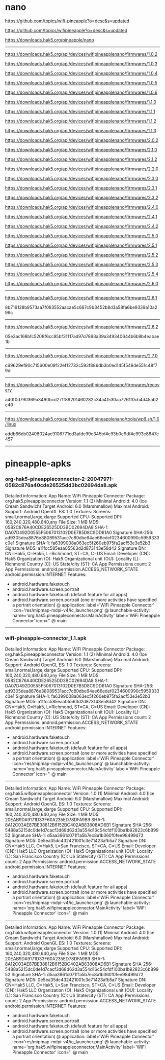 # nano

https://github.com/topics/wifi-pineapple?o=desc&s=updated

https://github.com/topics/wifipineapple?o=desc&s=updated



https://downloads.hak5.org/pineapple/nano

-----
https://downloads.hak5.org/api/devices/wifipineapplenano/firmwares/1.0.2

https://downloads.hak5.org/api/devices/wifipineapplenano/firmwares/1.0.3

https://downloads.hak5.org/api/devices/wifipineapplenano/firmwares/1.0.4

https://downloads.hak5.org/api/devices/wifipineapplenano/firmwares/1.0.5

https://downloads.hak5.org/api/devices/wifipineapplenano/firmwares/1.0.6

https://downloads.hak5.org/api/devices/wifipineapplenano/firmwares/1.1.0

https://downloads.hak5.org/api/devices/wifipineapplenano/firmwares/1.1.1

https://downloads.hak5.org/api/devices/wifipineapplenano/firmwares/1.1.2

https://downloads.hak5.org/api/devices/wifipineapplenano/firmwares/1.1.3

https://downloads.hak5.org/api/devices/wifipineapplenano/firmwares/2.0.2

https://downloads.hak5.org/api/devices/wifipineapplenano/firmwares/2.1.0

https://downloads.hak5.org/api/devices/wifipineapplenano/firmwares/2.1.2

https://downloads.hak5.org/api/devices/wifipineapplenano/firmwares/2.2.0

https://downloads.hak5.org/api/devices/wifipineapplenano/firmwares/2.3.0

https://downloads.hak5.org/api/devices/wifipineapplenano/firmwares/2.3.1

https://downloads.hak5.org/api/devices/wifipineapplenano/firmwares/2.3.2

https://downloads.hak5.org/api/devices/wifipineapplenano/firmwares/2.4.0

https://downloads.hak5.org/api/devices/wifipineapplenano/firmwares/2.4.1

https://downloads.hak5.org/api/devices/wifipineapplenano/firmwares/2.4.2

https://downloads.hak5.org/api/devices/wifipineapplenano/firmwares/2.5.0

https://downloads.hak5.org/api/devices/wifipineapplenano/firmwares/2.5.1

https://downloads.hak5.org/api/devices/wifipineapplenano/firmwares/2.5.2

https://downloads.hak5.org/api/devices/wifipineapplenano/firmwares/2.5.3

https://downloads.hak5.org/api/devices/wifipineapplenano/firmwares/2.5.4

https://downloads.hak5.org/api/devices/wifipineapplenano/firmwares/2.6.0


-------

https://downloads.hak5.org/api/devices/wifipineapplenano/firmwares/2.6.1

8b716128b9573aa7f093552aacae5c667c9b3452b8d3a58fa6be9339a10a299c

-------

https://downloads.hak5.org/api/devices/wifipineapplenano/firmwares/2.6.2

 05e3ac168bfc5208f6cc95bf31117ad97d7893a39a349340644b6b9b4eabae1b
 
 ---------

https://downloads.hak5.org/api/devices/wifipineapplenano/firmwares/2.7.0

c69629ef90c715600e09f22ef12732c593f886db3b0ed145f549de551c48f79d

--------

https://downloads.hak5.org/api/devices/wifipineapplenano/firmwares/recovery

 a40f0d790369a3490bcd271f89201460282c34a4f530aa7261f0cb4d45ab2c40

----------

https://downloads.hak5.org/api/devices/wifipineapplenano/tools/wp6.sh/1.0/linux

addb66db02408024ac9106771cd3afde99c345bf4c93b0c9df4e993c8847c457

-------




# pineapple-apks

### org-hak5-pineappleconnector-2-20047971-0582c876a40cde26525dd3bc02694da8.apk

Detailed information:
App Name: WiFi Pineapple Connector
Package: org.hak5.pineappleconnector
Version: 1.1 (2)
Minimal Android: 4.0 (Ice Cream Sandwich)
Target Android: 6.0 (Marshmallow)
Maximal Android: 
Support: Android
OpenGL ES: 1.0
Textures: 
Screens: small,normal,large,xlarge
Supported CPU: 
Supported DPI: 160,240,320,480,640,any
File Size: 1 MB
MD5: 0582C876A40CDE26525DD3BC02694DA8
SHA-1: DA07D492D0555F5067013102D0E7B5D8C9DD81A0
Signature SHA-256: ad9305dea8876e38089531acc7c80dbe64ae66edef0234600990c5959333c0e1
Signature SHA-1: fa6399008a063ec5f260eb975fa2acf53e3e52b3
Signature MD5: a11fcc585eaa05563d2d873143e58d42
Signature DN: CN=Hak5, O=Hak5, L=Richmond, ST=CA, C=US
Email: 
Developer (CN): Hak5
Organization (O): Hak5
Organizational unit (OU): 
Locality (L): Richmond
Country (C): US
State/city (ST): CA
App Permissions count: 2
App Permissions:
android.permission.ACCESS_NETWORK_STATE
android.permission.INTERNET
Features:
+ android.hardware.faketouch
+ android.hardware.screen.portrait
+ android.hardware.faketouch (default feature for all apps)
+ android.hardware.screen.portrait (one or more activities have specified a portrait orientation)
@ application: label='WiFi Pineapple Connector' icon='res/mipmap-mdpi-v4/ic_launcher.png'
@ launchable-activity: name='org.hak5.pineappleconnector.MainActivity'  label='WiFi Pineapple Connector' icon=''
@ main

-------------------------------------

### wifi-pineapple-connector_1.1.apk


Detailed information:
App Name: WiFi Pineapple Connector
Package: org.hak5.pineappleconnector
Version: 1.1 (2)
Minimal Android: 4.0 (Ice Cream Sandwich)
Target Android: 6.0 (Marshmallow)
Maximal Android: 
Support: Android
OpenGL ES: 1.0
Textures: 
Screens: small,normal,large,xlarge
Supported CPU: 
Supported DPI: 160,240,320,480,640,any
File Size: 1 MB
MD5: 0582C876A40CDE26525DD3BC02694DA8
SHA-1: DA07D492D0555F5067013102D0E7B5D8C9DD81A0
Signature SHA-256: ad9305dea8876e38089531acc7c80dbe64ae66edef0234600990c5959333c0e1
Signature SHA-1: fa6399008a063ec5f260eb975fa2acf53e3e52b3
Signature MD5: a11fcc585eaa05563d2d873143e58d42
Signature DN: CN=Hak5, O=Hak5, L=Richmond, ST=CA, C=US
Email: 
Developer (CN): Hak5
Organization (O): Hak5
Organizational unit (OU): 
Locality (L): Richmond
Country (C): US
State/city (ST): CA
App Permissions count: 2
App Permissions:
android.permission.ACCESS_NETWORK_STATE
android.permission.INTERNET
Features:
+ android.hardware.faketouch
+ android.hardware.screen.portrait
+ android.hardware.faketouch (default feature for all apps)
+ android.hardware.screen.portrait (one or more activities have specified a portrait orientation)
@ application: label='WiFi Pineapple Connector' icon='res/mipmap-mdpi-v4/ic_launcher.png'
@ launchable-activity: name='org.hak5.pineappleconnector.MainActivity'  label='WiFi Pineapple Connector' icon=''
@ main

----------------------

Detailed information:
App Name: WiFi Pineapple Connector
Package: org.hak5.wifipineappleconnector
Version: 1.0 (1)
Minimal Android: 4.0 (Ice Cream Sandwich)
Target Android: 6.0 (Marshmallow)
Maximal Android: 
Support: Android
OpenGL ES: 1.0
Textures: 
Screens: small,normal,large,xlarge
Supported CPU: 
Supported DPI: 160,240,320,480,640,any
File Size: 1 MB
MD5: 20EAB9DA9171D33F60A235ED78DFA9B9
SHA-1: 8A12C03AE87BE38812B6152BC402AB83808AD6B1
Signature SHA-256: 5488a5215dc0de1d7cacf3d68d62d3a554d16c54cfdf100ba1b92823c6b89952
Signature SHA-1: d5aa3661c071f1a5b7ec8a1b360f0fee98499d72
Signature MD5: 0e5ea35dc432421001c3e71423afb5a7
Signature DN: CN=Hak5 LLC, O=Hak5, L=San Francisco, ST=CA, C=US
Email: 
Developer (CN): Hak5 LLC
Organization (O): Hak5
Organizational unit (OU): 
Locality (L): San Francisco
Country (C): US
State/city (ST): CA
App Permissions count: 2
App Permissions:
android.permission.ACCESS_NETWORK_STATE
android.permission.INTERNET
Features:
+ android.hardware.faketouch
+ android.hardware.screen.portrait
+ android.hardware.faketouch (default feature for all apps)
+ android.hardware.screen.portrait (one or more activities have specified a portrait orientation)
@ application: label='WiFi Pineapple Connector' icon='res/mipmap-mdpi-v4/ic_launcher.png'
@ launchable-activity: name='org.hak5.wifipineappleconnector.MainActivity'  label='WiFi Pineapple Connector' icon=''
@ main

----------------------

Detailed information:
App Name: WiFi Pineapple Connector
Package: org.hak5.wifipineappleconnector
Version: 1.0 (1)
Minimal Android: 4.0 (Ice Cream Sandwich)
Target Android: 6.0 (Marshmallow)
Maximal Android: 
Support: Android
OpenGL ES: 1.0
Textures: 
Screens: small,normal,large,xlarge
Supported CPU: 
Supported DPI: 160,240,320,480,640,any
File Size: 1 MB
MD5: 20EAB9DA9171D33F60A235ED78DFA9B9
SHA-1: 8A12C03AE87BE38812B6152BC402AB83808AD6B1
Signature SHA-256: 5488a5215dc0de1d7cacf3d68d62d3a554d16c54cfdf100ba1b92823c6b89952
Signature SHA-1: d5aa3661c071f1a5b7ec8a1b360f0fee98499d72
Signature MD5: 0e5ea35dc432421001c3e71423afb5a7
Signature DN: CN=Hak5 LLC, O=Hak5, L=San Francisco, ST=CA, C=US
Email: 
Developer (CN): Hak5 LLC
Organization (O): Hak5
Organizational unit (OU): 
Locality (L): San Francisco
Country (C): US
State/city (ST): CA
App Permissions count: 2
App Permissions:
android.permission.ACCESS_NETWORK_STATE
android.permission.INTERNET
Features:
+ android.hardware.faketouch
+ android.hardware.screen.portrait
+ android.hardware.faketouch (default feature for all apps)
+ android.hardware.screen.portrait (one or more activities have specified a portrait orientation)
@ application: label='WiFi Pineapple Connector' icon='res/mipmap-mdpi-v4/ic_launcher.png'
@ launchable-activity: name='org.hak5.wifipineappleconnector.MainActivity'  label='WiFi Pineapple Connector' icon=''
@ main

